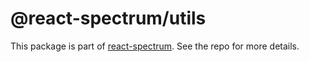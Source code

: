 # @react-spectrum/utils

This package is part of [react-spectrum](https://github.com/adobe-private/react-spectrum-v3). See the repo for more details.
